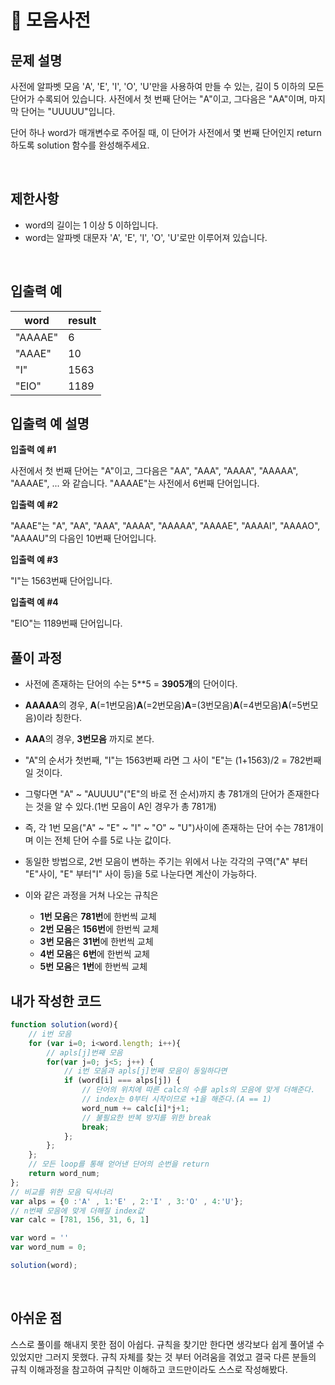# :pushpin: 모음사전

## 문제 설명
사전에 알파벳 모음 'A', 'E', 'I', 'O', 'U'만을 사용하여 만들 수 있는, 길이 5 이하의 모든 단어가 수록되어 있습니다. 사전에서 첫 번째 단어는 "A"이고, 그다음은 "AA"이며, 마지막 단어는 "UUUUU"입니다.

단어 하나 word가 매개변수로 주어질 때, 이 단어가 사전에서 몇 번째 단어인지 return 하도록 solution 함수를 완성해주세요.

<br>

## 제한사항
- word의 길이는 1 이상 5 이하입니다.
- word는 알파벳 대문자 'A', 'E', 'I', 'O', 'U'로만 이루어져 있습니다.

<br>

## 입출력 예
|word|result|
|--|--|
|"AAAAE"|6|
|"AAAE"|10|
|"I"|1563|
|"EIO"|1189|

## 입출력 예 설명
**입출력 예 #1**

사전에서 첫 번째 단어는 "A"이고, 그다음은 "AA", "AAA", "AAAA", "AAAAA", "AAAAE", ... 와 같습니다. "AAAAE"는 사전에서 6번째 단어입니다.

**입출력 예 #2**

"AAAE"는 "A", "AA", "AAA", "AAAA", "AAAAA", "AAAAE", "AAAAI", "AAAAO", "AAAAU"의 다음인 10번째 단어입니다.

**입출력 예 #3**

"I"는 1563번째 단어입니다.

**입출력 예 #4**

"EIO"는 1189번째 단어입니다.
## 풀이 과정
- 사전에 존재하는 단어의 수는 5**5 = **3905개**의 단어이다.
- **AAAAA**의 경우, **A**(=1번모음)**A**(=2번모음)**A**=(3번모음)**A**(=4번모음)**A**(=5번모음)이라 칭한다.
- **AAA**의 경우, **3번모음** 까지로 본다.

- "A"의 순서가 첫번째, "I"는 1563번째 라면 그 사이 "E"는 (1+1563)/2 = 782번째일 것이다.
- 그렇다면 "A" ~ "AUUUU"("E"의 바로 전 순서)까지 총 781개의 단어가 존재한다는 것을 알 수 있다.(1번 모음이 A인 경우가 총 781개)
- 즉, 각 1번 모음("A" ~ "E" ~ "I" ~ "O" ~ "U")사이에 존재하는 단어 수는 781개이며 이는 전체 단어 수를 5로 나눈 값이다.

- 동일한 방법으로, 2번 모음이 변하는 주기는 위에서 나눈 각각의 구역("A" 부터 "E"사이, "E" 부터"I" 사이 등)을 5로 나눈다면 계산이 가능하다.
- 이와 같은 과정을 거쳐 나오는 규칙은
    - **1번 모음**은  **781번**에 한번씩 교체
    - **2번 모음**은  **156번**에 한번씩 교체
    - **3번 모음**은 **31번**에 한번씩 교체
    - **4번 모음**은  **6번**에 한번씩 교체
    - **5번 모음**은  **1번**에 한번씩 교체

## 내가 작성한 코드
```jsx
function solution(word){
    // i번 모음
    for (var i=0; i<word.length; i++){
        // apls[j]번째 모음
        for(var j=0; j<5; j++) {
            // i번 모음과 apls[j]번째 모음이 동일하다면
            if (word[i] === alps[j]) {
                // 단어의 위치에 따른 calc의 수를 apls의 모음에 맞게 더해준다.
                // index는 0부터 시작이므로 +1을 해준다.(A == 1)
                word_num += calc[i]*j+1;
                // 불필요한 반복 방지를 위한 break
                break;
            };
        };
    };
    // 모든 loop를 통해 얻어낸 단어의 순번을 return
    return word_num;
};
// 비교를 위한 모음 딕셔너리
var alps = {0 :'A' , 1:'E' , 2:'I' , 3:'O' , 4:'U'};
// n번째 모음에 맞게 더해질 index값
var calc = [781, 156, 31, 6, 1]

var word = ''
var word_num = 0;

solution(word);
```

<br>

## 아쉬운 점
스스로 풀이를 해내지 못한 점이 아쉽다. 규칙을 찾기만 한다면 생각보다 쉽게 풀어낼 수 있었지만 그러지 못했다. 규칙 자체를 찾는 것 부터 어려움을 겪었고 결국 다른 분들의 규칙 이해과정을 참고하여 규칙만 이해하고 코드만이라도 스스로 작성해봤다.
<br>